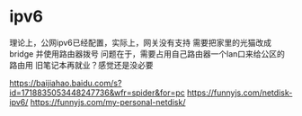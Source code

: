 # ipv6
理论上，公网ipv6已经配置，实际上，网关没有支持
需要把家里的光猫改成 bridge 并使用路由器拨号
问题在于，需要占用自己路由器一个lan口来给公区的路由用
旧笔记本再就业？感觉还是没必要



https://baijiahao.baidu.com/s?id=1718835053448247736&wfr=spider&for=pc
https://funnyjs.com/netdisk-ipv6/
https://funnyjs.com/my-personal-netdisk/